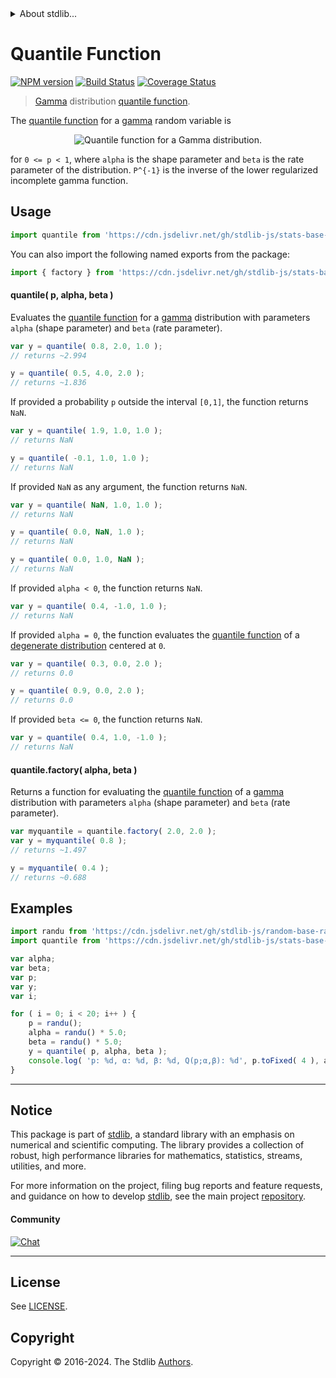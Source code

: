 <!--

@license Apache-2.0

Copyright (c) 2018 The Stdlib Authors.

Licensed under the Apache License, Version 2.0 (the "License");
you may not use this file except in compliance with the License.
You may obtain a copy of the License at

   http://www.apache.org/licenses/LICENSE-2.0

Unless required by applicable law or agreed to in writing, software
distributed under the License is distributed on an "AS IS" BASIS,
WITHOUT WARRANTIES OR CONDITIONS OF ANY KIND, either express or implied.
See the License for the specific language governing permissions and
limitations under the License.

-->


<details>
  <summary>
    About stdlib...
  </summary>
  <p>We believe in a future in which the web is a preferred environment for numerical computation. To help realize this future, we've built stdlib. stdlib is a standard library, with an emphasis on numerical and scientific computation, written in JavaScript (and C) for execution in browsers and in Node.js.</p>
  <p>The library is fully decomposable, being architected in such a way that you can swap out and mix and match APIs and functionality to cater to your exact preferences and use cases.</p>
  <p>When you use stdlib, you can be absolutely certain that you are using the most thorough, rigorous, well-written, studied, documented, tested, measured, and high-quality code out there.</p>
  <p>To join us in bringing numerical computing to the web, get started by checking us out on <a href="https://github.com/stdlib-js/stdlib">GitHub</a>, and please consider <a href="https://opencollective.com/stdlib">financially supporting stdlib</a>. We greatly appreciate your continued support!</p>
</details>

# Quantile Function

[![NPM version][npm-image]][npm-url] [![Build Status][test-image]][test-url] [![Coverage Status][coverage-image]][coverage-url] <!-- [![dependencies][dependencies-image]][dependencies-url] -->

> [Gamma][gamma-distribution] distribution [quantile function][quantile-function].

<section class="intro">

The [quantile function][quantile-function] for a [gamma][gamma-distribution] random variable is

<!-- <equation class="equation" label="eq:gamma_quantile_function" align="center" raw="Q(p;\alpha,\beta) = \frac{1}{\beta} P^{-1}\left( p, \alpha \right )" data-equation="eq:quantile_function" alt="Quantile function for a Gamma distribution."> -->

<div class="equation" align="center" data-raw-text="Q(p;\alpha,\beta) = \frac{1}{\beta} P^{-1}\left( p, \alpha \right )" data-equation="eq:gamma_quantile_function">
    <img src="https://cdn.jsdelivr.net/gh/stdlib-js/stdlib@591cf9d5c3a0cd3c1ceec961e5c49d73a68374cb/lib/node_modules/@stdlib/stats/base/dists/gamma/quantile/docs/img/equation_gamma_quantile_function.svg" alt="Quantile function for a Gamma distribution.">
    <br>
</div>

<!-- </equation> -->

for `0 <= p < 1`, where `alpha` is the shape parameter and `beta` is the rate parameter of the distribution. `P^{-1}` is the inverse of the lower regularized incomplete gamma function.

</section>

<!-- /.intro -->



<section class="usage">

## Usage

```javascript
import quantile from 'https://cdn.jsdelivr.net/gh/stdlib-js/stats-base-dists-gamma-quantile@deno/mod.js';
```

You can also import the following named exports from the package:

```javascript
import { factory } from 'https://cdn.jsdelivr.net/gh/stdlib-js/stats-base-dists-gamma-quantile@deno/mod.js';
```

#### quantile( p, alpha, beta )

Evaluates the [quantile function][quantile-function] for a [gamma][gamma-distribution] distribution with parameters `alpha` (shape parameter) and `beta` (rate parameter).

```javascript
var y = quantile( 0.8, 2.0, 1.0 );
// returns ~2.994

y = quantile( 0.5, 4.0, 2.0 );
// returns ~1.836
```

If provided a probability `p` outside the interval `[0,1]`, the function returns `NaN`.

```javascript
var y = quantile( 1.9, 1.0, 1.0 );
// returns NaN

y = quantile( -0.1, 1.0, 1.0 );
// returns NaN
```

If provided `NaN` as any argument, the function returns `NaN`.

```javascript
var y = quantile( NaN, 1.0, 1.0 );
// returns NaN

y = quantile( 0.0, NaN, 1.0 );
// returns NaN

y = quantile( 0.0, 1.0, NaN );
// returns NaN
```

If provided `alpha < 0`, the function returns `NaN`.

```javascript
var y = quantile( 0.4, -1.0, 1.0 );
// returns NaN
```

If provided `alpha = 0`, the function evaluates the [quantile function][quantile-function] of a [degenerate distribution][degenerate-distribution] centered at `0`.

```javascript
var y = quantile( 0.3, 0.0, 2.0 );
// returns 0.0

y = quantile( 0.9, 0.0, 2.0 );
// returns 0.0
```

If provided `beta <= 0`, the function returns `NaN`.

```javascript
var y = quantile( 0.4, 1.0, -1.0 );
// returns NaN
```

#### quantile.factory( alpha, beta )

Returns a function for evaluating the [quantile function][quantile-function] of a [gamma][gamma-distribution] distribution with parameters `alpha` (shape parameter) and `beta` (rate parameter).

```javascript
var myquantile = quantile.factory( 2.0, 2.0 );
var y = myquantile( 0.8 );
// returns ~1.497

y = myquantile( 0.4 );
// returns ~0.688
```

</section>

<!-- /.usage -->

<section class="examples">

## Examples

<!-- eslint no-undef: "error" -->

```javascript
import randu from 'https://cdn.jsdelivr.net/gh/stdlib-js/random-base-randu@deno/mod.js';
import quantile from 'https://cdn.jsdelivr.net/gh/stdlib-js/stats-base-dists-gamma-quantile@deno/mod.js';

var alpha;
var beta;
var p;
var y;
var i;

for ( i = 0; i < 20; i++ ) {
    p = randu();
    alpha = randu() * 5.0;
    beta = randu() * 5.0;
    y = quantile( p, alpha, beta );
    console.log( 'p: %d, α: %d, β: %d, Q(p;α,β): %d', p.toFixed( 4 ), alpha.toFixed( 4 ), beta.toFixed( 4 ), y.toFixed( 4 ) );
}
```

</section>

<!-- /.examples -->

<!-- Section for related `stdlib` packages. Do not manually edit this section, as it is automatically populated. -->

<section class="related">

</section>

<!-- /.related -->

<!-- Section for all links. Make sure to keep an empty line after the `section` element and another before the `/section` close. -->


<section class="main-repo" >

* * *

## Notice

This package is part of [stdlib][stdlib], a standard library with an emphasis on numerical and scientific computing. The library provides a collection of robust, high performance libraries for mathematics, statistics, streams, utilities, and more.

For more information on the project, filing bug reports and feature requests, and guidance on how to develop [stdlib][stdlib], see the main project [repository][stdlib].

#### Community

[![Chat][chat-image]][chat-url]

---

## License

See [LICENSE][stdlib-license].


## Copyright

Copyright &copy; 2016-2024. The Stdlib [Authors][stdlib-authors].

</section>

<!-- /.stdlib -->

<!-- Section for all links. Make sure to keep an empty line after the `section` element and another before the `/section` close. -->

<section class="links">

[npm-image]: http://img.shields.io/npm/v/@stdlib/stats-base-dists-gamma-quantile.svg
[npm-url]: https://npmjs.org/package/@stdlib/stats-base-dists-gamma-quantile

[test-image]: https://github.com/stdlib-js/stats-base-dists-gamma-quantile/actions/workflows/test.yml/badge.svg?branch=main
[test-url]: https://github.com/stdlib-js/stats-base-dists-gamma-quantile/actions/workflows/test.yml?query=branch:main

[coverage-image]: https://img.shields.io/codecov/c/github/stdlib-js/stats-base-dists-gamma-quantile/main.svg
[coverage-url]: https://codecov.io/github/stdlib-js/stats-base-dists-gamma-quantile?branch=main

<!--

[dependencies-image]: https://img.shields.io/david/stdlib-js/stats-base-dists-gamma-quantile.svg
[dependencies-url]: https://david-dm.org/stdlib-js/stats-base-dists-gamma-quantile/main

-->

[chat-image]: https://img.shields.io/gitter/room/stdlib-js/stdlib.svg
[chat-url]: https://app.gitter.im/#/room/#stdlib-js_stdlib:gitter.im

[stdlib]: https://github.com/stdlib-js/stdlib

[stdlib-authors]: https://github.com/stdlib-js/stdlib/graphs/contributors

[umd]: https://github.com/umdjs/umd
[es-module]: https://developer.mozilla.org/en-US/docs/Web/JavaScript/Guide/Modules

[deno-url]: https://github.com/stdlib-js/stats-base-dists-gamma-quantile/tree/deno
[deno-readme]: https://github.com/stdlib-js/stats-base-dists-gamma-quantile/blob/deno/README.md
[umd-url]: https://github.com/stdlib-js/stats-base-dists-gamma-quantile/tree/umd
[umd-readme]: https://github.com/stdlib-js/stats-base-dists-gamma-quantile/blob/umd/README.md
[esm-url]: https://github.com/stdlib-js/stats-base-dists-gamma-quantile/tree/esm
[esm-readme]: https://github.com/stdlib-js/stats-base-dists-gamma-quantile/blob/esm/README.md
[branches-url]: https://github.com/stdlib-js/stats-base-dists-gamma-quantile/blob/main/branches.md

[stdlib-license]: https://raw.githubusercontent.com/stdlib-js/stats-base-dists-gamma-quantile/main/LICENSE

[degenerate-distribution]: https://en.wikipedia.org/wiki/Degenerate_distribution

[gamma-distribution]: https://en.wikipedia.org/wiki/Gamma_distribution

[quantile-function]: https://en.wikipedia.org/wiki/Quantile_function

</section>

<!-- /.links -->
